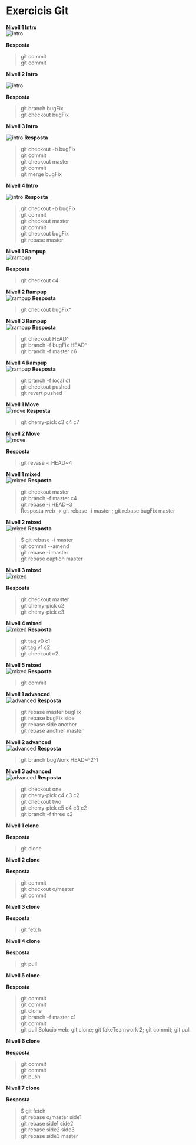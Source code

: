 # Exercicis Git  

__Nivell 1 Intro__  
![intro](
https://github.com/isx43577298/m04/blob/master/nivel1.png?raw=true)  

__Resposta__  

> git commit  
git commit


__Nivell 2 Intro__  

![intro](https://github.com/isx43577298/m04/blob/master/nivel2.png?raw=true)  

__Resposta__  

> git branch bugFix  
git checkout bugFix


__Nivell 3 Intro__  

![intro](https://github.com/isx43577298/m04/blob/master/nivel%203.png?raw=true)
__Resposta__  

> git checkout -b bugFix  
git commit  
git checkout master  
git commit  
git merge bugFix  


__Nivell 4 Intro__

![intro](https://github.com/isx43577298/m04/blob/master/nivell4.png?raw=true)
__Resposta__  
> git checkout -b bugFix  
git commit  
git checkout master  
git commit  
git checkout bugFix  
git rebase master  


__Nivell 1 Rampup__  
![rampup](https://github.com/isx43577298/m04/blob/master/nivell1_fase2.png?raw=true)

__Resposta__  
> git checkout c4  

__Nivell 2 Rampup__  
![rampup](https://github.com/isx43577298/m04/blob/master/nivell2_fase2.png?raw=true)
__Resposta__  
> git checkout bugFix^  

__Nivell 3 Rampup__  
![rampup](https://github.com/isx43577298/m04/blob/master/nivell3_fase2.png?raw=true)
__Resposta__  
> git checkout HEAD^  
git branch -f bugFix HEAD^  
git branch -f master c6  


__Nivell 4 Rampup__  
![rampup](https://github.com/isx43577298/m04/blob/master/nivell4_fase2.png?raw=true)
__Resposta__  
>git branch -f local c1  
git checkout pushed  
git revert pushed

__Nivell 1 Move__  
![move](https://github.com/isx43577298/m04/blob/master/nivell1_fase3.png?raw=true)
__Resposta__  
> git cherry-pick c3 c4 c7  

__Nivell 2 Move__  
![move](https://github.com/isx43577298/m04/blob/master/nivell2_fase3.png?raw=true)

__Resposta__  
> git revase -i HEAD~4  

__Nivell 1 mixed__  
![mixed](https://github.com/isx43577298/m04/blob/master/nivell1_fase4.png?raw=true)
__Resposta__  
> git checkout master  
git branch -f master c4  
git rebase -i HEAD~3  
Resposta web -> git rebase -i master ; git rebase bugFix master  


__Nivell 2 mixed__  
![mixed](https://github.com/isx43577298/m04/blob/master/nivell2_fase4.png?raw=true)
__Resposta__  
> $ git rebase -i master  
git commit --amend  
git rebase -i master  
git rebase caption master  

__Nivell 3 mixed__  
![mixed](https://github.com/isx43577298/m04/blob/master/nivell3_fase4.png?raw=true)

__Resposta__  
>  git checkout master  
git cherry-pick c2  
git cherry-pick c3

__Nivell 4 mixed__  
![mixed](https://github.com/isx43577298/m04/blob/master/nivell4_fase4.png?raw=true)
__Resposta__  

> git tag v0 c1  
git tag v1 c2  
git checkout c2  

__Nivell 5 mixed__  
![mixed](https://github.com/isx43577298/m04/blob/master/nivell5_fase4.png?raw=true)
__Resposta__  
> git commit  

__Nivell 1 advanced__  
![advanced](https://github.com/isx43577298/m04/blob/master/nivell1_fase5.png?raw=true)
__Resposta__  
> git rebase master bugFix  
git rebase bugFix side  
git rebase side another  
git rebase another master  

__Nivell 2 advanced__  
![advanced](https://github.com/isx43577298/m04/blob/master/nivell2_fase5.png?raw=true)
__Resposta__  
> git branch bugWork HEAD~^2^1

__Nivell 3 advanced__  
![advanced](https://github.com/isx43577298/m04/blob/master/nivell3_fase5.png?raw=true)
__Resposta__  
>git checkout one  
git cherry-pick c4 c3 c2  
git checkout two  
git cherry-pick c5 c4 c3 c2  
git branch -f three c2

__Nivell 1 clone__  

__Resposta__  
>git clone


__Nivell 2 clone__  

__Resposta__  
>git commit  
git checkout o/master  
git commit



__Nivell 3 clone__  

__Resposta__  
>git fetch



__Nivell 4 clone__  

__Resposta__  
>git pull


__Nivell 5 clone__  

__Resposta__  
> git commit  
git commit  
git clone  
git branch -f master c1  
git commit  
git pull
Solucio web: git clone; git fakeTeamwork 2; git commit; git pull


__Nivell 6 clone__  

__Resposta__  
>git commit  
git commit  
git push


__Nivell 7 clone__  

__Resposta__  
>$ git fetch  
git rebase o/master side1  
git rebase side1 side2  
git rebase side2 side3  
git rebase side3 master

